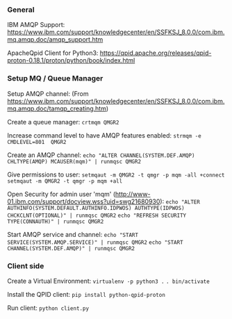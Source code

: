 ### General ###

IBM AMQP Support:
https://www.ibm.com/support/knowledgecenter/en/SSFKSJ_8.0.0/com.ibm.mq.amqp.doc/amqp_support.htm

ApacheQpid Client for Python3:
https://qpid.apache.org/releases/qpid-proton-0.18.1/proton/python/book/index.html




### Setup MQ / Queue Manager ###

Setup AMQP channel:
(From https://www.ibm.com/support/knowledgecenter/en/SSFKSJ_8.0.0/com.ibm.mq.amqp.doc/tamqp_creating.htm)

Create a queue manager:
```crtmqm QMGR2```

Increase command level to have AMQP features enabled:
```strmqm -e CMDLEVEL=801  QMGR2```


Create an AMQP channel:
```echo "ALTER CHANNEL(SYSTEM.DEF.AMQP) CHLTYPE(AMQP) MCAUSER(mqm)" | runmqsc QMGR2```

Give permissions to user:
```setmqaut -m QMGR2 -t qmgr -p mqm -all +connect```
```setmqaut -m QMGR2 -t qmgr -p mqm +all ```


Open Security for admin user 'mqm' (http://www-01.ibm.com/support/docview.wss?uid=swg21680930):
```echo "ALTER AUTHINFO(SYSTEM.DEFAULT.AUTHINFO.IDPWOS) AUTHTYPE(IDPWOS) CHCKCLNT(OPTIONAL)" | runmqsc QMGR2```
```echo "REFRESH SECURITY TYPE(CONNAUTH)" | runmqsc QMGR2```


Start AMQP service and channel:
```echo "START SERVICE(SYSTEM.AMQP.SERVICE)" | runmqsc QMGR2```
```echo "START CHANNEL(SYSTEM.DEF.AMQP)" | runmqsc QMGR2```


### Client side ###

Create a Virtual Environment:
```virtualenv -p python3 .```
```. bin/activate```

Install the QPID client:
```pip install python-qpid-proton```

Run client:
```python client.py```
